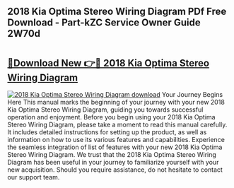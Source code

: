 ## 2018 Kia Optima Stereo Wiring Diagram PDf Free Download - Part-kZC Service Owner Guide 2W70d

# <h2><a href="http://dfq8ba.blite.top/?on=2018+Kia+Optima+Stereo+Wiring+Diagram">🔗Download New 👉🔴 2018 Kia Optima Stereo Wiring Diagram</a></h2>

[![2018 Kia Optima Stereo Wiring Diagram download](https://i.imgur.com/lujVjoI.png)](http://dfq8ba.blite.top/?on=2018+Kia+Optima+Stereo+Wiring+Diagram)
Your Journey Begins Here This manual marks the beginning of your journey with your new 2018 Kia Optima Stereo Wiring Diagram, guiding you towards successful operation and enjoyment. Before you begin using your 2018 Kia Optima Stereo Wiring Diagram, please take a moment to read this manual carefully. It includes detailed instructions for setting up the product, as well as information on how to use its various features and capabilities. Experience the seamless integration of list of features with your new 2018 Kia Optima Stereo Wiring Diagram. We trust that the 2018 Kia Optima Stereo Wiring Diagram has been useful in your journey to familiarize yourself with your new acquisition. Should you require assistance, do not hesitate to contact our support team.
